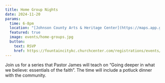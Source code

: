 ```yaml
---
title: Home Group Nights
date: 2024-11-20
params:
  time: 6-8pm
  location: "[Johnson County Arts & Heritage Center](https://maps.app.goo.gl/yRLoeGU1QisTNYLP9)"
  featured: true
  image: events/home-groups.jpg
  button:
    text: RSVP
    href: https://fountaincitykc.churchcenter.com/registrations/events/2501639
---
```


Join us for a series that Pastor James will teach on “Going deeper in what we believe: essentials of the faith”. The time will include a potluck dinner with the community.
